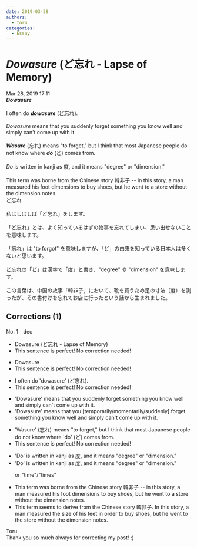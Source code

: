 ```yaml
---
date: 2019-03-28
authors:
  - toru
categories:
  - Essay
---
```


<h1 id="subject_show"><strong><em>Dowasure</strong></em> (ど忘れ - Lapse of Memory)</h1>
<div class="date">Mar 28, 2019 17:11</div>
<div id="post"><div id="body_show_ori">
<strong><em>Dowasure</strong></em><br/><br/>I often do <strong><em>dowasure</em></strong> (ど忘れ).<br/><br/><em>Dowasure</em> means that you suddenly forget something you know well and simply can't come up with it.<br/><br/><strong><em>Wasure</em></strong> (忘れ) means "to forget," but I think that most Japanese people do not know where <strong><em>do</em></strong> (ど) comes from.<br/><br/><em>Do</em> is written in kanji as 度, and it means "degree" or "dimension."<br/><br/>This term was borne from the Chinese story 韓非子 -- in this story, a man measured his foot dimensions to buy shoes, but he went to a store without the dimension notes.
</div></div>

<!-- more -->

<div id="post_ja"><div id="body_show_mo">
ど忘れ<br/><br/>私はしばしば「ど忘れ」をします。<br/><br/>「ど忘れ」とは、よく知っているはずの物事を忘れてしまい、思い出せないことを意味します。<br/><br/>「忘れ」は "to forgot" を意味しますが、「ど」の由来を知っている日本人は多くないと思います。<br/><br/>ど忘れの「ど」は漢字で「度」と書き、"degree" や "dimension" を意味します。<br/><br/>この言葉は、中国の故事「韓非子」において、靴を買うため足の寸法（度）を測ったが、その書付けを忘れてお店に行ったという話から生まれました。
</div></div>

## Corrections (1)
<div id="block"><div class="first_name"> No. 1　<span class="just_name">dec</span></div><div id="block2">
<ul class="correction_field">
<li class="incorrect">Dowasure (ど忘れ - Lapse of Memory)</li>
<li class="corrected perfect">This sentence is perfect! No correction needed!</li>
</ul>
<ul class="correction_field">
<li class="incorrect">Dowasure</li>
<li class="corrected perfect">This sentence is perfect! No correction needed!</li>
</ul>
<ul class="correction_field">
<li class="incorrect">I often do 'dowasure' (ど忘れ).</li>
<li class="corrected perfect">This sentence is perfect! No correction needed!</li>
</ul>
<ul class="correction_field">
<li class="incorrect">'Dowasure' means that you suddenly forget something you know well and simply can't come up with it.</li>
<li class="corrected correct">
'Dowasure' means that you [<span class="f_blue">temporarily/momentarily</span>/suddenly] forget something you know well and simply can't come up with it.
</li>
</ul>
<ul class="correction_field">
<li class="incorrect">'Wasure' (忘れ) means "to forget," but I think that most Japanese people do not know where 'do' (ど) comes from.</li>
<li class="corrected perfect">This sentence is perfect! No correction needed!</li>
</ul>
<ul class="correction_field">
<li class="incorrect">'Do' is written in kanji as 度, and it means "degree" or "dimension."</li>
<li class="corrected correct">
'Do' is written in kanji as 度, and it means "degree" or "dimension."
<p class="correction_comment">or "time"/"times"</p>
</li>
</ul>
<ul class="correction_field">
<li class="incorrect">This term was borne from the Chinese story 韓非子 -- in this story, a man measured his foot dimensions to buy shoes, but he went to a store without the dimension notes.</li>
<li class="corrected correct">
This term <span class="f_blue">seems to derive</span> from the Chinese story 韓非子<span class="f_blue">. I</span>n this story, a man measured <span class="f_blue">the size of his feet in order </span>to buy shoes, but he went to <span class="f_blue">the</span> store without the <span class="f_red"><span class="sline">dimension</span></span> note<span class="f_red"><span class="sline">s</span></span>.
</li>
</ul>
</div><div class="name"><span class="just_name">Toru</span><br>
Thank you so much always for correcting my post! :)
</div>
</div>
